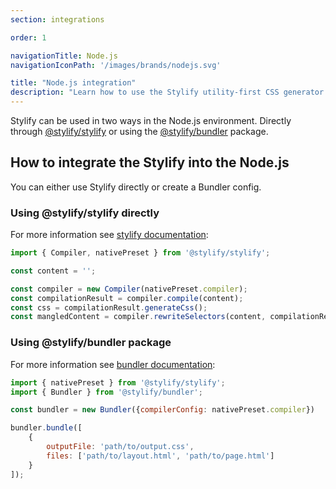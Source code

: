 ```yaml
---
section: integrations

order: 1

navigationTitle: Node.js
navigationIconPath: '/images/brands/nodejs.svg'

title: "Node.js integration"
description: "Learn how to use the Stylify utility-first CSS generator in the Node.js environment."
---
```


Stylify can be used in two ways in the Node.js environment. Directly through [@stylify/stylify](/docs/stylify) or using the [@stylify/bundler](/docs/bundler) package.

<note><template>
Integration example for the Node.js can be found in <a href="https://github.com/stylify/integrations-examples/tree/master/nodejs" target="_blank" rel="noopener">integrations examples repository</a>.
</template></note>

## How to integrate the Stylify into the Node.js

You can either use Stylify directly or create a Bundler config.

### Using @stylify/stylify directly

For more information see [stylify documentation](/docs/stylify):

```js
import { Compiler, nativePreset } from '@stylify/stylify';

const content = '';

const compiler = new Compiler(nativePreset.compiler);
const compilationResult = compiler.compile(content);
const css = compilationResult.generateCss();
const mangledContent = compiler.rewriteSelectors(content, compilationResult);
```

### Using @stylify/bundler package

For more information see [bundler documentation](/docs/bundler):

```js
import { nativePreset } from '@stylify/stylify';
import { Bundler } from '@stylify/bundler';

const bundler = new Bundler({compilerConfig: nativePreset.compiler})

bundler.bundle([
	{
		outputFile: 'path/to/output.css',
		files: ['path/to/layout.html', 'path/to/page.html']
	}
]);
```
